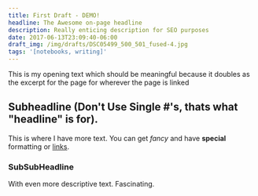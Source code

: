 ```yaml
---
title: First Draft - DEMO!
headline: The Awesome on-page headline
description: Really enticing description for SEO purposes
date: 2017-06-13T23:09:40-06:00
draft_img: /img/drafts/DSC05499_500_501_fused-4.jpg
tags: '[notebooks, writing]'
---
```

This is my opening text which should be meaningful because it doubles as the excerpt for the page for wherever the page is linked

## Subheadline (Don't Use Single #'s, thats what "headline" is for).

This is where I have more text. You can get *fancy* and have **special** formatting or [links](http://www.github.com/nullhardware).

### SubSubHeadline

With even more descriptive text. Fascinating.

